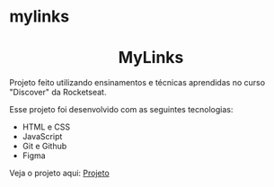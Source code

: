 # mylinks

<h1 align="center"> MyLinks </h1>

Projeto feito utilizando ensinamentos e técnicas aprendidas no curso "Discover" da Rocketseat.

Esse projeto foi desenvolvido com as seguintes tecnologias:

- HTML e CSS
- JavaScript
- Git e Github
- Figma

Veja o projeto aqui:
<a href="https://vrmtdev.github.io/mylinks/" target="_blank">Projeto</a>
